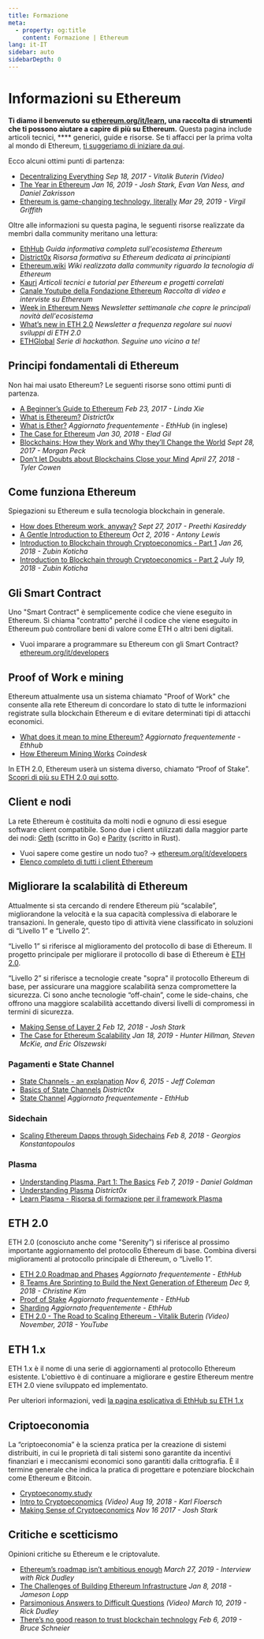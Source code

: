 ```yaml
---
title: Formazione
meta:
  - property: og:title
    content: Formazione | Ethereum
lang: it-IT
sidebar: auto
sidebarDepth: 0
---
```


# Informazioni su Ethereum

**Ti diamo il benvenuto su [ethereum.org/it/learn](/it/learn/), una raccolta di strumenti che ti possono aiutare a capire di più su Ethereum.** Questa pagina include articoli tecnici, \*\*\*\* generici, guide e risorse. Se ti affacci per la prima volta al mondo di Ethereum, [ti suggeriamo di iniziare da qui](/it/beginners/).

Ecco alcuni ottimi punti di partenza:

- [Decentralizing Everything](https://www.youtube.com/watch?v=WSN5BaCzsbo&feature=youtu.be) _Sep 18, 2017 - Vitalik Buterin (Video)_
- [The Year in Ethereum](https://medium.com/@jjmstark/the-year-in-ethereum-87a17d6f8276) _Jan 16, 2019 - Josh Stark, Evan Van Ness, and Daniel Zakrisson_
- [Ethereum is game-changing technology, literally](https://medium.com/@virgilgr/ethereum-is-game-changing-technology-literally-d67e01a01cf8) _Mar 29, 2019 - Virgil Griffith_

Oltre alle informazioni su questa pagina, le seguenti risorse realizzate da membri dalla community meritano una lettura:

- [EthHub](https://docs.ethhub.io) _Guida informativa completa sull'ecosistema Ethereum_
- [District0x](https://education.district0x.io/general-topics/understanding-ethereum/) _Risorsa formativa su Ethereum dedicata ai principianti_
- [Ethereum.wiki](https://ethereum.wiki) _Wiki realizzata dalla community riguardo la tecnologia di Ethereum_
- [Kauri](https://kauri.io) _Articoli tecnici e tutorial per Ethereum e progetti correlati_
- [Canale Youtube della Fondazione Ethereum](https://www.youtube.com/channel/UCNOfzGXD_C9YMYmnefmPH0g) _Raccolta di video e interviste su Ethereum_
- [Week in Ethereum News](https://weekinethereumnews.com/) _Newsletter settimanale che copre le principali novità dell'ecosistema_
- [What’s new in ETH 2.0](https://notes.ethereum.org/c/Sk8Zs--CQ) _Newsletter a frequenza regolare sui nuovi sviluppi di ETH 2.0_
- [ETHGlobal](https://ethglobal.co) _Serie di hackathon. Seguine uno vicino a te!_

## Principi fondamentali di Ethereum

Non hai mai usato Ethereum? Le seguenti risorse sono ottimi punti di partenza.

- [A Beginner’s Guide to Ethereum](https://blog.coinbase.com/a-beginners-guide-to-ethereum-46dd486ceecf) _Feb 23, 2017 - Linda Xie_
- [What is Ethereum?](https://education.district0x.io/general-topics/understanding-ethereum/what-is-ethereum/) _District0x_
- [What is Ether?](https://docs.ethhub.io/ethereum-basics/what-is-ether/) _Aggiornato frequentemente - EthHub_ (in inglese)
- [The Case for Ethereum](http://blog.eladgil.com/2018/01/the-case-for-ethereum.html) _Jan 30, 2018 - Elad Gil_
- [Blockchains: How they Work and Why they’ll Change the World](https://spectrum.ieee.org/computing/networks/blockchains-how-they-work-and-why-theyll-change-the-world) _Sept 28, 2017 - Morgan Peck_
- [Don’t let Doubts about Blockchains Close your Mind](https://www.bloomberg.com/opinion/articles/2018-04-27/blockchains-warrant-skepticism-but-keep-an-open-mind) _April 27, 2018 - Tyler Cowen_

## Come funziona Ethereum

Spiegazioni su Ethereum e sulla tecnologia blockchain in generale.

- [How does Ethereum work, anyway?](https://medium.com/@preethikasireddy/how-does-ethereum-work-anyway-22d1df506369) _Sept 27, 2017 - Preethi Kasireddy_
- [A Gentle Introduction to Ethereum](https://bitsonblocks.net/2016/10/02/gentle-introduction-ethereum/) _Oct 2, 2016 - Antony Lewis_
- [Introduction to Blockchain through Cryptoeconomics - Part 1](https://blockchainatberkeley.blog/introduction-to-blockchain-through-cryptoeconomics-part-1-bitcoin-369f245067f9) _Jan 26, 2018 - Zubin Koticha_
- [Introduction to Blockchain through Cryptoeconomics - Part 2](https://medium.com/mechanism-labs/introduction-to-bitcoin-through-cryptoeconomics-part-2-proof-of-work-and-nakamoto-consensus-1252f6a6c012) _July 19, 2018 - Zubin Koticha_

## Gli Smart Contract

Uno "Smart Contract" è semplicemente codice che viene eseguito in Ethereum. Si chiama "contratto" perché il codice che viene eseguito in Ethereum può controllare beni di valore come ETH o altri beni digitali.

- Vuoi imparare a programmare su Ethereum con gli Smart Contract? [ethereum.org/it/developers](/it/developers/)

## Proof of Work e mining

Ethereum attualmente usa un sistema chiamato "Proof of Work" che consente alla rete Ethereum di concordare lo stato di tutte le informazioni registrate sulla blockchain Ethereum e di evitare determinati tipi di attacchi economici.

- [What does it mean to mine Ethereum?](https://docs.ethhub.io/using-ethereum/mining/) _Aggiornato frequentemente - Ethhub_
- [How Ethereum Mining Works](https://www.coindesk.com/information/ethereum-mining-works) _Coindesk_

In ETH 2.0, Ethereum userà un sistema diverso, chiamato “Proof of Stake”. [Scopri di più su ETH 2.0 qui sotto](./#eth-2-0).

## Client e nodi

La rete Ethereum è costituita da molti nodi e ognuno di essi esegue software client compatibile. Sono due i client utilizzati dalla maggior parte dei nodi: [Geth](https://geth.ethereum.org/) (scritto in Go) e [Parity](https://www.parity.io/ethereum/) (scritto in Rust).

- Vuoi sapere come gestire un nodo tuo? → [ethereum.org/it/developers](/it/developers/#clients-running-your-own-node)
- [Elenco completo di tutti i client Ethereum](https://github.com/ConsenSys/ethereum-developer-tools-list#ethereum-clients)

## Migliorare la scalabilità di Ethereum

Attualmente si sta cercando di rendere Ethereum più “scalabile”, migliorandone la velocità e la sua capacità complessiva di elaborare le transazioni. In generale, questo tipo di attività viene classificato in soluzioni di “Livello 1” e “Livello 2”.

“Livello 1” si riferisce al miglioramento del protocollo di base di Ethereum. Il progetto principale per migliorare il protocollo di base di Ethereum è [ETH 2.0](./#eth-2-0).

“Livello 2” si riferisce a tecnologie create "sopra" il protocollo Ethereum di base, per assicurare una maggiore scalabilità senza compromettere la sicurezza. Ci sono anche tecnologie “off-chain”, come le side-chains, che offrono una maggiore scalabilità accettando diversi livelli di compromessi in termini di sicurezza.

- [Making Sense of Layer 2](https://medium.com/l4-media/making-sense-of-ethereums-layer-2-scaling-solutions-state-channels-plasma-and-truebit-22cb40dcc2f4) _Feb 12, 2018 - Josh Stark_
- [The Case for Ethereum Scalability](https://medium.com/connext/the-case-for-ethereum-scalability-d2a8035f880f) _Jan 18, 2019 - Hunter Hillman, Steven McKie, and Eric Olszewski_

### Pagamenti e State Channel

- [State Channels - an explanation](https://www.jeffcoleman.ca/state-channels/) _Nov 6, 2015 - Jeff Coleman_
- [Basics of State Channels](https://education.district0x.io/general-topics/understanding-ethereum/basics-state-channels/) _District0x_
- [State Channel](https://docs.ethhub.io/ethereum-roadmap/layer-2-scaling/state-channels/) _Aggiornato frequentemente - EthHub_

### Sidechain

- [Scaling Ethereum Dapps through Sidechains](https://medium.com/loom-network/dappchains-scaling-ethereum-dapps-through-sidechains-f99e51fff447) _Feb 8, 2018 - Georgios Konstantopoulos_

### Plasma

- [Understanding Plasma, Part 1: The Basics](https://www.theblockcrypto.com/2019/02/07/understanding-plasma-part-1-the-basics/) _Feb 7, 2019 - Daniel Goldman_
- [Understanding Plasma](https://education.district0x.io/general-topics/understanding-ethereum/understanding-plasma/) _District0x_
- [Learn Plasma - Risorsa di formazione per il framework Plasma](https://www.learnplasma.org/en/)

## ETH 2.0

ETH 2.0 (conosciuto anche come "Serenity”) si riferisce al prossimo importante aggiornamento del protocollo Ethereum di base. Combina diversi miglioramenti al protocollo principale di Ethereum, o “Livello 1”.

- [ETH 2.0 Roadmap and Phases](https://docs.ethhub.io/ethereum-roadmap/ethereum-2.0/eth-2.0-phases/) _Aggiornato frequentemente - EthHub_
- [8 Teams Are Sprinting to Build the Next Generation of Ethereum](https://www.coindesk.com/next-gen-buidlers-the-8-teams-working-on-ethereum-2-0) _Dec 9, 2018 - Christine Kim_
- [Proof of Stake](https://docs.ethhub.io/ethereum-roadmap/ethereum-2.0/proof-of-stake/) _Aggiornato frequentemente - EthHub_
- [Sharding](https://docs.ethhub.io/ethereum-roadmap/ethereum-2.0/sharding/) _Aggiornato frequentemente - EthHub_
- [ETH 2.0 - The Road to Scaling Ethereum - Vitalik Buterin](https://youtu.be/kCVpDrlVesA) _(Video) November, 2018 - YouTube_

## ETH 1.x

ETH 1.x è il nome di una serie di aggiornamenti al protocollo Ethereum esistente. L'obiettivo è di continuare a migliorare e gestire Ethereum mentre ETH 2.0 viene sviluppato ed implementato.

Per ulteriori informazioni, vedi [la pagina esplicativa di EthHub su ETH 1.x](https://docs.ethhub.io/ethereum-roadmap/ethereum-1.x/)

## Criptoeconomia

La “criptoeconomia” è la scienza pratica per la creazione di sistemi distribuiti, in cui le proprietà di tali sistemi sono garantite da incentivi finanziari e i meccanismi economici sono garantiti dalla crittografia. È il termine generale che indica la pratica di progettare e potenziare blockchain come Ethereum e Bitcoin.

- [Cryptoeconomy.study](https://cryptoeconomics.study/)
- [Intro to Cryptoeconomics](https://www.youtube.com/watch?v=F0FCI8GxO5I) _(Video) Aug 19, 2018 - Karl Floersch_
- [Making Sense of Cryptoeconomics](https://medium.com/l4-media/making-sense-of-cryptoeconomics-5edea77e4e8d) _Nov 16 2017 - Josh Stark_

## Critiche e scetticismo

Opinioni critiche su Ethereum e le criptovalute.

- [Ethereum’s roadmap isn’t ambitious enough](https://decryptmedia.com/6136/vulcanize-rick-dudley-ethereum-roadmap-makerdao-polkadot) _March 27, 2019 - Interview with Rick Dudley_
- [The Challenges of Building Ethereum Infrastructure](https://medium.com/@lopp/the-challenges-of-building-ethereum-infrastructure-87e443e47a4b) _Jan 8, 2018 - Jameson Lopp_
- [Parsimonious Answers to Difficult Questions](https://www.youtube.com/watch?v=GOkSg0BuSdw&feature=youtu.be) _(Video) March 10, 2019 - Rick Dudley_
- [There’s no good reason to trust blockchain technology](https://www.wired.com/story/theres-no-good-reason-to-trust-blockchain-technology/) _Feb 6, 2019 - Bruce Schneier_
